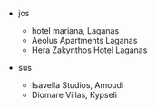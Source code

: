 - jos
  - hotel mariana, Laganas
  - Aeolus Apartments Laganas
  - Hera Zakynthos Hotel Laganas 


- sus
  - Isavella Studios, Amoudi
  - Diomare Villas, Kypseli
